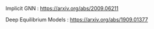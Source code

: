 Implicit GNN : https://arxiv.org/abs/2009.06211

Deep Equilibrium Models : https://arxiv.org/abs/1909.01377
